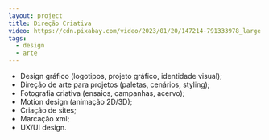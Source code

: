 ```yaml
---
layout: project
title: Direção Criativa
video: https://cdn.pixabay.com/video/2023/01/20/147214-791333978_large.mp4
tags:
  - design
  - arte
---
```

- Design gráfico (logotipos, projeto gráfico, identidade visual);
- Direção de arte para projetos (paletas, cenários, styling);
- Fotografia criativa (ensaios, campanhas, acervo);
- Motion design (animação 2D/3D);
- Criação de sites;
- Marcação xml;
- UX/UI design.